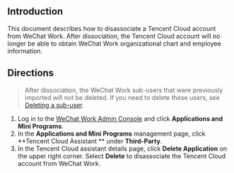 ## Introduction
This document describes how to disassociate a Tencent Cloud account from WeChat Work. After dissociation, the Tencent Cloud account will no longer be able to obtain WeChat Work organizational chart and employee information.
## Directions
> After dissociation, the WeChat Work sub-users that were previously imported will not be deleted. If you need to delete these users, see [Deleting a sub-user](https://intl.cloud.tencent.com/document/product/598/32653).
> 
1. Log in to the [WeChat Work Admin Console](https://work.weixin.qq.com/wework_admin/frame) and click **Applications and Mini Programs**.
2. In the **Applications and Mini Programs** management page, click **Tencent Cloud Assistant ** under **Third-Party**.
3. In the Tencent Cloud assistant details page, click **Delete Application** on the upper right corner. Select **Delete** to disassociate the Tencent Cloud account from WeChat Work.

